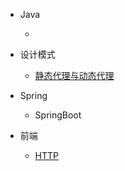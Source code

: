 

* Java

  * 

* 设计模式

  * [静态代理与动态代理](./docs/c-1静态代理与动态代理)

* Spring 

  * SpringBoot

* 前端

  * [HTTP](./docs/d-1Http)

  

    

    

    

